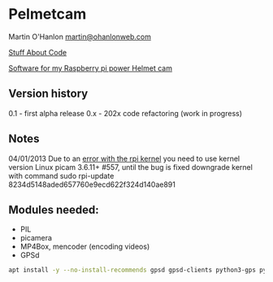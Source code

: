 # Pelmetcam

Martin O'Hanlon [martin@ohanlonweb.com](mailto:martin@ohanlonweb.com)

[Stuff About Code](http://www.stuffaboutcode.com)

[Software for my Raspberry pi power Helmet cam](http://www.stuffaboutcode.com/2014/01/raspberry-pi-gps-helmet-cam.html)

## Version history

0.1 - first alpha release
0.x - 202x code refactoring (work in progress)

## Notes

04/01/2013
Due to an [error with the rpi kernel](https://github.com/raspberrypi/linux/issues/435) you need to use kernel version Linux picam 3.6.11+ #557, until the bug is fixed downgrade kernel with command sudo rpi-update 8234d5148aded657760e9ecd622f324d140ae891

## Modules needed:

- PIL
- picamera
- MP4Box, mencoder (encoding videos)
- GPSd

```bash
apt install -y --no-install-recommends gpsd gpsd-clients python3-gps python3-pil python3-picamera2 mencoder ffmpeg
```
